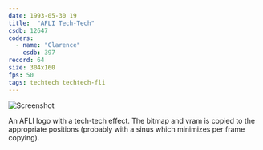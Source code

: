 ```yaml
---
date: 1993-05-30 19
title:  "AFLI Tech-Tech"
csdb: 12647
coders:
  - name: "Clarence"
    csdb: 397
record: 64
size: 304x160
fps: 50
tags: techtech techtech-fli
---
```

![Screenshot](/c64wrd/cadgers/flatline/fli-tech-tech.png)

An AFLI logo with a tech-tech effect. The bitmap and vram is copied to the appropriate positions (probably with a sinus which minimizes per frame copying).

<!--more-->
